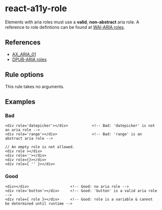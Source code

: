 # react-a11y-role

Elements with aria roles must use a **valid**, **non-abstract** aria role.
A reference to role defintions can be found at [WAI-ARIA roles](https://www.w3.org/TR/wai-aria-1.1/#role_definitions).

## References

-   [AX_ARIA_01](https://github.com/GoogleChrome/accessibility-developer-tools/wiki/Audit-Rules#ax_aria_01)
-   [DPUB-ARIA roles](https://www.w3.org/TR/dpub-aria-1.0/)

## Rule options

This rule takes no arguments.

## Examples

### Bad

```tsx
<div role='datepicker'></div>           <!-- Bad: 'datepicker' is not an aria role -->
<div role='range'></div>                <!-- Bad: 'range' is an abstract aria role -->

// An empty role is not allowed.
<div role ></div>
<div role=''></div>
<div role={}></div>
<div role={ '' }></div>
```

### Good

```tsx
<div></div>                   <!-- Good: no aria role -->
<div role='button'></div>     <!-- Good: 'button' is a valid aria role -->
<div role={ role }></div>     <!-- Good: role is a variable & cannot be determined until runtime -->
```
